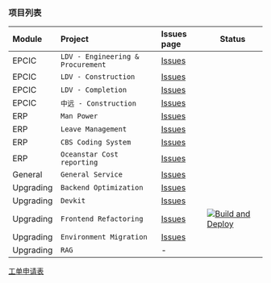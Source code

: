 ### 项目列表

| Module     | Project                            | Issues page    |Status|
|:-----------|:---------------------------------  |:-------------- |-|
| EPCIC      | `LDV - Engineering & Procurement`  | [Issues](https://github.com/OceanSTAR-Elite-IDE/oseflow-epc-legecy/issues) | | 
| EPCIC      | `LDV - Construction`               | [Issues](https://github.com/OceanSTAR-Elite-IDE/oseflow-epc-legecy/issues) | |
| EPCIC      | `LDV - Completion`                 | [Issues](https://github.com/OceanSTAR-Elite-IDE/oseflow-epc-legecy/issues) | |
| EPCIC      | `中远 - Construction`               | [Issues](https://github.com/OceanSTAR-Elite-IDE/oseflow-epc-legecy/issues) | |
| ERP        | `Man Power`                        | [Issues](https://github.com/OceanSTAR-Elite-IDE/oseflow-epc-web/issues) | |
| ERP        | `Leave Management`                 | [Issues](https://github.com/OceanSTAR-Elite-IDE/oseflow-epc-web/issues) | |
| ERP        | `CBS Coding System`                | [Issues](https://github.com/OceanSTAR-Elite-IDE/oseflow-epc-web/issues) | |
| ERP        | `Oceanstar Cost reporting`         | [Issues](https://github.com/OceanSTAR-Elite-IDE/oseflow-epc-web/issues) | |
| General    | `General Service`                  | [Issues](https://github.com/OceanSTAR-Elite-IDE/oseflow-epc-web/issues) | |
| Upgrading  | `Backend Optimization`             | [Issues](https://github.com/OceanSTAR-Elite-IDE/oseflow-api/issues)     | |
| Upgrading  | `Devkit`                           | [Issues](https://github.com/OceanSTAR-Elite-IDE/ose-devkit/issues)      | |
| Upgrading  | `Frontend Refactoring`             | [Issues](https://github.com/OceanSTAR-Elite-IDE/oseflow-epc-web/issues)    | [![Build and Deploy](https://github.com/OceanSTAR-Elite-IDE/oseflow-epc-web/actions/workflows/build-and-deploy.yml/badge.svg)](https://github.com/OceanSTAR-Elite-IDE/oseflow-epc-web/actions/workflows/build-and-deploy.yml) |
| Upgrading  | `Environment Migration`            | [Issues](https://github.com/OceanSTAR-Elite-IDE/oseflow-epc-web/issues)    | |
| Upgrading  | `RAG`                              | -               | | 

[工单申请表](https://github.com/OceanSTAR-Elite-IDE/request-forms/issues/new/choose)


